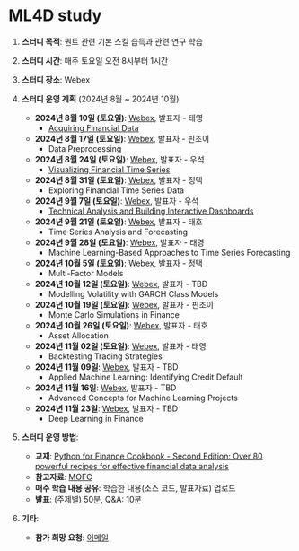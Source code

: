 # ML4D study
1) **스터디 목적**: 퀀트 관련 기본 스킬 습득과 관련 연구 학습
2) **스터디 시간**: 매주 토요일 오전 8시부터 1시간
3) **스터디 장소**: Webex
4) **스터디 운영 계획** (2024년 8월 ~ 2024년 10월)
    - **2024년 8월 10일 (토요일)**: [Webex](https://lgehq.webex.com/lgehq-en/j.php?MTID=m51039acab1b92fa019a481a40406a2a3), 발표자 - 태영
        - [Acquiring Financial Data](https://github.com/restful3/ml4t/blob/main/source/Python_for_Finance_Cookbook/chapter_1_song.ipynb)
    - **2024년 8월 17일 (토요일)**: [Webex](https://lgehq.webex.com/lgehq-en/j.php?MTID=m5fb75cc4bbb2b79101f7ccc6d18d9e4c), 발표자 - 핀조이
        - Data Preprocessing
    - **2024년 8월 24일 (토요일)**: [Webex](https://lgehq.webex.com/lgehq-en/j.php?MTID=mf99db8752ec13c81a763dc780e495a74), 발표자 - 우석
        - [Visualizing Financial Time Series](https://github.com/restful3/ml4t/blob/main/source/Python_for_Finance_Cookbook/chapter_3_wooseok_.ipynb)
    - **2024년 8월 31일 (토요일)**: [Webex](https://lgehq.webex.com/lgehq-en/j.php?MTID=maca74f8d0e72c7b04f2b725033753584), 발표자 - 정택
        - Exploring Financial Time Series Data
    - **2024년 9월 7일 (토요일)**: [Webex](https://lgehq.webex.com/lgehq-en/j.php?MTID=m6ec812564abc7626d42c2613269d7965), 발표자 - 우석
        - [Technical Analysis and Building Interactive Dashboards](https://github.com/restful3/ml4t/blob/main/source/Python_for_Finance_Cookbook/chapter_5_wooseok.ipynb)
    - **2024년 9월 21일 (토요일)**: [Webex](https://lgehq.webex.com/lgehq-en/j.php?MTID=m7e152e7d66dff86006a2ed60e3e92a5b), 발표자 - 태호
        - Time Series Analysis and Forecasting
    - **2024년 9월 28일 (토요일)**: [Webex](https://lgehq.webex.com/lgehq/j.php?MTID=m82d6e37b03b9d1de9d2ea06683fbbe66), 발표자 - 태영
        - Machine Learning-Based Approaches to Time Series Forecasting
    - **2024년 10월 5일 (토요일)**: [Webex](https://lgehq.webex.com/lgehq/j.php?MTID=ma63a7a72be8dba2ea85350e7808688c6), 발표자 - 정택
        - Multi-Factor Models
    - **2024년 10월 12일 (토요일)**: [Webex](https://lgehq.webex.com/lgehq-en/j.php?MTID=m661aad720d3c20586538f45f3bfd5aa5), 발표자 - TBD
        - Modelling Volatility with GARCH Class Models
    - **2024년 10월 19일 (토요일)**: [Webex](https://lgehq.webex.com/lgehq-en/j.php?MTID=m6c3d9d6a1f7db3d24a5741d4105be31f), 발표자 - 핀조이
        - Monte Carlo Simulations in Finance
    - **2024년 10월 26일 (토요일)**: [Webex](https://lgehq.webex.com/lgehq/j.php?MTID=md5425739162a8a9a44cb1922e31d2da3), 발표자 - 태호
        - Asset Allocation
    - **2024년 11월 02일 (토요일)**: [Webex](https://lgehq.webex.com/lgehq-en/j.php?MTID=mb098113cae78d6aecd519425b7400a98	), 발표자 - 태영
        - Backtesting Trading Strategies
    - **2024년 11월 09일**: [Webex](https://lgehq.webex.com/lgehq-en/j.php?MTID=m51cfa97333999ea5dc395b5c6a015508), 발표자 - TBD
        - Applied Machine Learning: Identifying Credit Default
    - **2024년 11월 16일**: [Webex](https://lgehq.webex.com/lgehq-en/j.php?MTID=m5bf981d6a2583a9af0216a2dd3e5cf22	), 발표자 - TBD
        - Advanced Concepts for Machine Learning Projects
    - **2024년 11월 23일**: [Webex](https://lgehq.webex.com/lgehq-en/j.php?MTID=m03b52771de6f8b623d6c89d2d26a44c2	), 발표자 - TBD
        - Deep Learning in Finance

5) **스터디 운영 방법**:
    - **교재**: [Python for Finance Cookbook - Second Edition: Over 80 powerful recipes for effective financial data analysis](https://www.amazon.com/Python-Finance-Cookbook-effective-financial/dp/1803243198)
    - **참고자료**: [MOFC](https://mofc.unic.ac.cy/m6-presentations/)
    - **매주 학습 내용 공유**: 학습한 내용(소스 코드, 발표자료) 업로드
    - **발표**: (주제별) 50분, Q&A: 10분

6) **기타**:
    - **참가 희망 요청**: [이메일](mailto:restful3@gmail.com)




